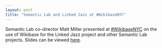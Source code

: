 ```yaml
---
layout: post
title: "Semantic Lab and Linked Jazz at #WikibaseNYC"
---
```


Semantic Lab co-director Matt Miller presented at [#WikibaseNYC](https://twitter.com/search?q=%23WikibaseNYC&src=tyah&lang=en) on the use of Wikibase for the Linked Jazz project and other Semantic Lab projects. Slides can be viewed [here](https://docs.google.com/presentation/d/1MMdhRR29YO13IVPnfLXRrEpKms_sN0WU5oHfDm-5WqQ/edit#slide=id.p).
